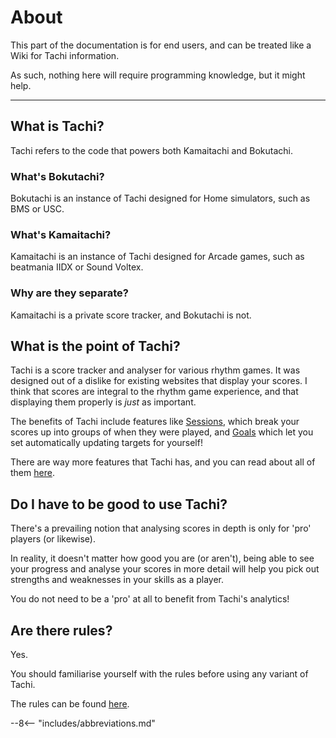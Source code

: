 # About

This part of the documentation is for end users, and can
be treated like a Wiki for Tachi information.

As such, nothing here will require programming knowledge,
but it might help.

*****

## What is Tachi?

Tachi refers to the code that powers both Kamaitachi and
Bokutachi.

### What's Bokutachi?

Bokutachi is an instance of Tachi designed for Home simulators, such as BMS or USC.

### What's Kamaitachi?

Kamaitachi is an instance of Tachi designed for Arcade
games, such as beatmania IIDX or Sound Voltex.

### Why are they separate?

Kamaitachi is a private score tracker, and Bokutachi is not.

## What is the point of Tachi?

Tachi is a score tracker and analyser for various rhythm
games. It was designed out of a dislike for existing websites
that display your scores. I think that scores are integral
to the rhythm game experience, and that displaying them
properly is *just* as important.

The benefits of Tachi include features like [Sessions](./features/sessions.md), which break your scores up into
groups of when they were played, and [Goals](./features/goals.md) which let you set automatically updating targets for yourself!

There are way more features that Tachi has, and you can
read about all of them [here](./features.md).

## Do I have to be good to use Tachi?

There's a prevailing notion that analysing scores in depth
is only for 'pro' players (or likewise).

In reality, it doesn't matter how good you are (or aren't),
being able to see your progress and analyse your scores
in more detail will help you pick out strengths and weaknesses in your skills as a player.

You do not need to be a 'pro' at all to benefit from
Tachi's analytics!

## Are there rules?

Yes.

You should familiarise yourself with the rules before
using any variant of Tachi.

The rules can be found [here](./rules.md).

--8<-- "includes/abbreviations.md"